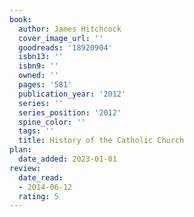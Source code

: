 ```yaml
---
book:
  author: James Hitchcock
  cover_image_url: ''
  goodreads: '18920904'
  isbn13: ''
  isbn9: ''
  owned: ''
  pages: '581'
  publication_year: '2012'
  series: ''
  series_position: '2012'
  spine_color: ''
  tags: ''
  title: History of the Catholic Church
plan:
  date_added: 2023-01-01
review:
  date_read:
  - 2014-06-12
  rating: 5
---
```

